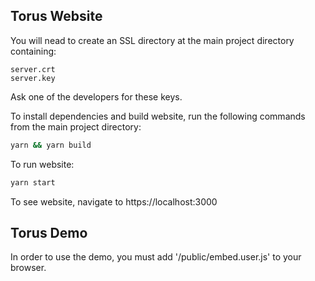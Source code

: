 ## Torus Website

You will nead to create an SSL directory at the main project directory containing:
```
server.crt
server.key
```
Ask one of the developers for these keys.

To install dependencies and build website, run the following commands from the main project directory:

```sh
yarn && yarn build
```

To run website:

```sh
yarn start
```

To see website, navigate to https://localhost:3000

## Torus Demo

In order to use the demo, you must add '/public/embed.user.js' to your browser.

